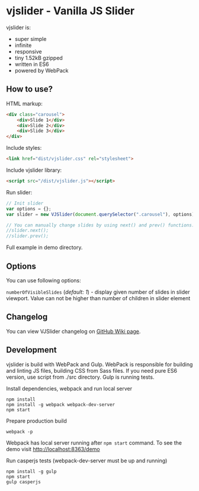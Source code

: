 vjslider - Vanilla JS Slider
============================
vjslider is:
 - super simple
 - infinite
 - responsive
 - tiny 1.52kB gzipped
 - written in ES6
 - powered by WebPack

How to use?
-----------
HTML markup: 
```html
<div class="carousel">
    <div>Slide 1</div>
    <div>Slide 2</div>
    <div>Slide 3</div>
</div>
```

Include styles:
```html
<link href="dist/vjslider.css" rel="stylesheet">
```

Include vjslider library:
```html
<script src="/dist/vjslider.js"></script>
```

Run slider:
```js
// Init slider
var options = {};
var slider = new VJSlider(document.querySelector(".carousel"), options);

// You can manually change slides by using next() and prev() functions:
//slider.next();
//slider.prev();
```

Full example in demo directory. 

Options
-------

You can use following options:

`numberOfVisibleSlides` (_default: 1_) - display given number of slides in slider viewport. Value can not be higher than number of children in slider element

Changelog
---------

You can view VJSlider changelog on [GitHub Wiki page](https://github.com/blacksaildivision/vjslider/wiki/Changelog). 

Development
-----------
vjslider is build with WebPack and Gulp. 
WebPack is responsible for building and linting JS files, building CSS from Sass files. If you need pure ES6 version, use script from ./src directory.
Gulp is running tests. 


Install dependencies, webpack and run local server
```
npm install
npm install -g webpack webpack-dev-server
npm start
```

Prepare production build
```
webpack -p
```

Webpack has local server running after `npm start` command. To see the demo visit [http://localhost:8363/demo](http://localhost:8363/demo)


Run casperjs tests (webpack-dev-server must be up and running)
```
npm install -g gulp
npm start
gulp casperjs
```